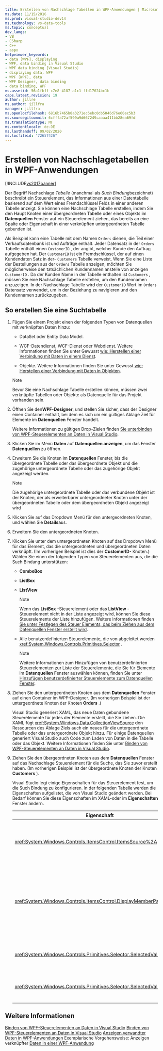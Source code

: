 ```yaml
---
title: Erstellen von Nachschlage Tabellen in WPF-Anwendungen | Microsoft-Dokumentation
ms.date: 11/15/2016
ms.prod: visual-studio-dev14
ms.technology: vs-data-tools
ms.topic: conceptual
dev_langs:
- VB
- CSharp
- C++
- aspx
helpviewer_keywords:
- data [WPF], displaying
- WPF, data binding in Visual Studio
- WPF data binding [Visual Studio]
- displaying data, WPF
- WPF [WPF], data
- WPF Designer, data binding
- data binding, WPF
ms.assetid: 56a1fbff-c7e8-4187-a1c1-ffd17024bc1b
caps.latest.revision: 19
author: jillre
ms.author: jillfra
manager: jillfra
ms.openlocfilehash: 6816b7465b8a3271ec6ebc0db5046d76e60ec5b3
ms.sourcegitcommit: 6cfffa72af599a9d667249caaaa411bb28ea69fd
ms.translationtype: MT
ms.contentlocale: de-DE
ms.lasthandoff: 09/02/2020
ms.locfileid: "72657426"
---
```

# <a name="create-lookup-tables-in-wpf-applications"></a>Erstellen von Nachschlagetabellen in WPF-Anwendungen
[!INCLUDE[vs2017banner](../includes/vs2017banner.md)]

Der Begriff Nachschlage *Tabelle* (manchmal als *Such Bindung*bezeichnet) beschreibt ein Steuerelement, das Informationen aus einer Datentabelle basierend auf dem Wert eines Fremdschlüssel Felds in einer anderen Tabelle anzeigt. Sie können eine Nachschlage Tabelle erstellen, indem Sie den Haupt Knoten einer übergeordneten Tabelle oder eines Objekts im **Datenquellen** Fenster auf ein Steuerelement ziehen, das bereits an eine Spalte oder Eigenschaft in einer verknüpften untergeordneten Tabelle gebunden ist.

 Als Beispiel kann eine Tabelle mit dem Namen `Orders` dienen, die Teil einer Verkaufsdatenbank ist und Aufträge enthält. Jeder Datensatz in der `Orders` Tabelle enthält einen `CustomerID` , der angibt, welcher Kunde den Auftrag aufgegeben hat. Der `CustomerID` ist ein Fremdschlüssel, der auf einen Kundendaten Satz in der- `Customers` Tabelle verweist. Wenn Sie eine Liste der Bestellungen aus der `Orders` Tabelle anzeigen, möchten Sie möglicherweise den tatsächlichen Kundennamen anstelle von anzeigen `CustomerID` . Da der Kunden Name in der Tabelle enthalten ist `Customers` , müssen Sie eine Nachschlage Tabelle erstellen, um den Kundennamen anzuzeigen. In der Nachschlage Tabelle wird der `CustomerID` Wert im `Orders` Datensatz verwendet, um in der Beziehung zu navigieren und den Kundennamen zurückzugeben.

## <a name="to-create-a-lookup-table"></a>So erstellen Sie eine Suchtabelle

1. Fügen Sie einem Projekt einen der folgenden Typen von Datenquellen mit verknüpften Daten hinzu:

    - DataSet oder Entity Data Model.

    - WCF-Datendienst, WCF-Dienst oder Webdienst. Weitere Informationen finden Sie unter Gewusst [wie: Herstellen einer Verbindung mit Daten in einem Dienst](../data-tools/how-to-connect-to-data-in-a-service.md).

    - Objekte. Weitere Informationen finden Sie unter Gewusst [wie: Herstellen einer Verbindung mit Daten in Objekten](https://msdn.microsoft.com/library/862fd351-0f4d-4220-9743-6103b87dc24b).

    > [!NOTE]
    > Bevor Sie eine Nachschlage Tabelle erstellen können, müssen zwei verknüpfte Tabellen oder Objekte als Datenquelle für das Projekt vorhanden sein.

2. Öffnen Sie den**WPF-Designer**, und stellen Sie sicher, dass der Designer einen Container enthält, bei dem es sich um ein gültiges Ablage Ziel für Elemente im **Datenquellen** Fenster handelt.

     Weitere Informationen zu gültigen Drop-Zielen finden [Sie unterbinden von WPF-Steuerelementen an Daten in Visual Studio](../data-tools/bind-wpf-controls-to-data-in-visual-studio1.md).

3. Klicken Sie im Menü **Daten** auf **Datenquellen anzeigen**, um das Fenster **Datenquellen** zu öffnen.

4. Erweitern Sie die Knoten im **Datenquellen** Fenster, bis die übergeordnete Tabelle oder das übergeordnete Objekt und die zugehörige untergeordnete Tabelle oder das zugehörige Objekt angezeigt werden.

    > [!NOTE]
    > Die zugehörige untergeordnete Tabelle oder das verbundene Objekt ist der Knoten, der als erweiterbarer untergeordneter Knoten unter der übergeordneten Tabelle oder dem übergeordneten Objekt angezeigt wird

5. Klicken Sie auf das Dropdown Menü für den untergeordneten Knoten, und wählen Sie **Details**aus.

6. Erweitern Sie den untergeordneten Knoten.

7. Klicken Sie unter dem untergeordneten Knoten auf das Dropdown Menü für das Element, das die untergeordneten und übergeordneten Daten verknüpft. (Im vorherigen Beispiel ist dies der **CustomerID-** Knoten.) Wählen Sie einen der folgenden Typen von Steuerelementen aus, die die Such Bindung unterstützen:

    - **ComboBox**

    - **ListBox**

    - **ListView**

        > [!NOTE]
        > Wenn das **ListBox** -Steuerelement oder das **ListView** -Steuerelement nicht in der Liste angezeigt wird, können Sie diese Steuerelemente der Liste hinzufügen. Weitere Informationen finden [Sie unter Festlegen des Steuer Elements, das beim Ziehen aus dem Datenquellen Fenster erstellt wird](../data-tools/set-the-control-to-be-created-when-dragging-from-the-data-sources-window.md).

    - Alle benutzerdefinierten Steuerelemente, die von abgeleitet werden <xref:System.Windows.Controls.Primitives.Selector> .

        > [!NOTE]
        > Weitere Informationen zum Hinzufügen von benutzerdefinierten Steuerelementen zur Liste der Steuerelemente, die Sie für Elemente im **Datenquellen** Fenster auswählen können, finden Sie unter [Hinzufügen benutzerdefinierter Steuerelemente zum Datenquellen Fenster](../data-tools/add-custom-controls-to-the-data-sources-window.md).

8. Ziehen Sie den untergeordneten Knoten aus dem **Datenquellen** Fenster auf einen Container im WPF-Designer. (Im vorherigen Beispiel ist der untergeordnete Knoten der Knoten **Orders** .)

     Visual Studio generiert XAML, das neue Daten gebundene Steuerelemente für jedes der Elemente erstellt, die Sie ziehen. Die XAML fügt <xref:System.Windows.Data.CollectionViewSource> den Ressourcen des Ablage Ziels auch ein neues für die untergeordnete Tabelle oder das untergeordnete Objekt hinzu. Für einige Datenquellen generiert Visual Studio auch Code zum Laden von Daten in die Tabelle oder das Objekt. Weitere Informationen finden Sie unter [Binden von WPF-Steuerelementen an Daten in Visual Studio](../data-tools/bind-wpf-controls-to-data-in-visual-studio1.md).

9. Ziehen Sie den übergeordneten Knoten aus dem **Datenquellen** Fenster auf das Nachschlage Steuerelement für die Suche, das Sie zuvor erstellt haben. (Im vorherigen Beispiel ist der übergeordnete Knoten der Knoten **Customers** ).

     Visual Studio legt einige Eigenschaften für das Steuerelement fest, um die Such Bindung zu konfigurieren. In der folgenden Tabelle werden die Eigenschaften aufgelistet, die von Visual Studio geändert werden. Bei Bedarf können Sie diese Eigenschaften im XAML-oder im **Eigenschaften** Fenster ändern.

    |Eigenschaft|Erklärung der Einstellung|
    |--------------|----------------------------|
    |<xref:System.Windows.Controls.ItemsControl.ItemsSource%2A>|Diese Eigenschaft gibt die Auflistung oder Bindung an, die verwendet wird, um die im Steuerelement angezeigten Daten zu erhalten. Visual Studio legt diese Eigenschaft <xref:System.Windows.Data.CollectionViewSource> für die übergeordneten Daten, die Sie in das Steuerelement gezogen haben, auf fest.|
    |<xref:System.Windows.Controls.ItemsControl.DisplayMemberPath%2A>|Diese Eigenschaft gibt den Pfad des Datenelements an, das im-Steuerelement angezeigt wird. Visual Studio legt diese Eigenschaft auf die erste Spalte oder Eigenschaft in den übergeordneten Daten fest, und zwar nach dem Primärschlüssel, der einen Zeichen folgen-Datentyp aufweist.<br /><br /> Wenn Sie eine andere Spalte oder Eigenschaft in den übergeordneten Daten anzeigen möchten, ändern Sie diese Eigenschaft in den Pfad einer anderen Eigenschaft.|
    |<xref:System.Windows.Controls.Primitives.Selector.SelectedValue%2A>|Visual Studio bindet diese Eigenschaft an die Spalte oder Eigenschaft der untergeordneten Daten, die Sie in den Designer gezogen haben. Dies ist der Fremdschlüssel für die übergeordneten Daten.|
    |<xref:System.Windows.Controls.Primitives.Selector.SelectedValuePath%2A>|Diese Eigenschaft wird von Visual Studio auf den Pfad der Spalte oder Eigenschaft der untergeordneten Daten festgelegt, die den Fremdschlüssel zu den übergeordneten Daten ist.|

## <a name="see-also"></a>Weitere Informationen
 [Binden von WPF-Steuerelementen an Daten in Visual Studio](../data-tools/bind-wpf-controls-to-data-in-visual-studio1.md) [Binden von WPF-Steuerelementen an Daten in Visual Studio](../data-tools/bind-wpf-controls-to-data-in-visual-studio2.md) [Anzeigen verwandter Daten in WPF-Anwendungen](../data-tools/display-related-data-in-wpf-applications.md) Exemplarische Vorgehensweise: Anzeigen verknüpfter [Daten in einer WPF-Anwendung](../data-tools/walkthrough-displaying-related-data-in-a-wpf-application.md)

